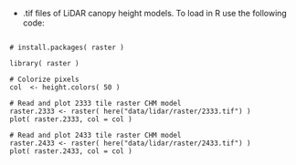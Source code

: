 - .tif files of LiDAR canopy height models. To load in R use the following code:

```

# install.packages( raster )

library( raster )

# Colorize pixels
col  <- height.colors( 50 )

# Read and plot 2333 tile raster CHM model
raster.2333 <- raster( here("data/lidar/raster/2333.tif") )
plot( raster.2333, col = col )

# Read and plot 2433 tile raster CHM model
raster.2433 <- raster( here("data/lidar/raster/2433.tif") )
plot( raster.2433, col = col )

```
